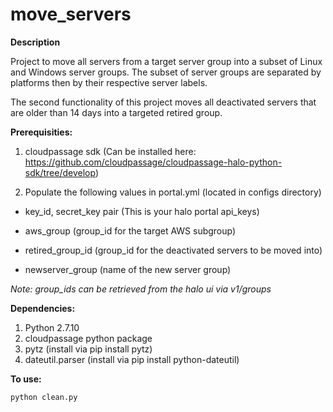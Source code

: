 # move_servers
<b> Description </b>

Project to move all servers from a target server group into a subset of Linux and Windows server groups. The subset of server groups are separated by platforms then by their respective server labels.

The second functionality of this project moves all deactivated servers that are older than 14 days into a targeted retired group.

<b> Prerequisities: </b>

1. cloudpassage sdk (Can be installed here: https://github.com/cloudpassage/cloudpassage-halo-python-sdk/tree/develop)

2. Populate the following values in portal.yml (located in configs directory)

  * key_id, secret_key pair (This is your halo portal api_keys)
  
  * aws_group (group_id for the target AWS subgroup)
    
  * retired_group_id (group_id for the deactivated servers to be moved into)
  
  * newserver_group (name of the new server group)
  
  <i> Note: group_ids can be retrieved from the halo ui via v1/groups </i>
  
 
<b> Dependencies: </b>

1. Python 2.7.10 
2. cloudpassage python package
3. pytz (install via pip install pytz)
4. dateutil.parser (install via pip install python-dateutil)

<b> To use: </b>

```
python clean.py
```
